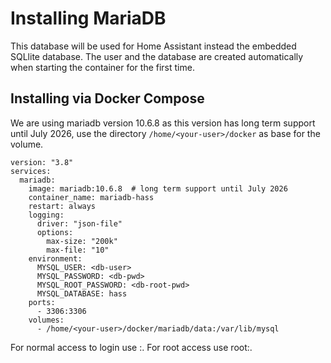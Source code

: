 # Installing MariaDB

This database will be used for Home Assistant instead the embedded SQLlite database. The user and the database are created automatically when starting the container for the first time.

## Installing via Docker Compose

We are using mariadb version 10.6.8 as this version has long term support until July 2026, use the directory `/home/<your-user>/docker` as base for the volume.


```
version: "3.8"
services:
  mariadb:
    image: mariadb:10.6.8  # long term support until July 2026
    container_name: mariadb-hass
    restart: always
    logging:
      driver: "json-file"
      options:
        max-size: "200k"
        max-file: "10"
    environment:
      MYSQL_USER: <db-user>
      MYSQL_PASSWORD: <db-pwd>
      MYSQL_ROOT_PASSWORD: <db-root-pwd>
      MYSQL_DATABASE: hass
    ports:
      - 3306:3306
    volumes:
      - /home/<your-user>/docker/mariadb/data:/var/lib/mysql
```
For normal access to login use <db-user>:<db-pwd>. For root access use root:<db-root-pwd>.
